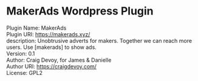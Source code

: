 # MakerAds Wordpress Plugin

Plugin Name: MakerAds  
Plugin URI: https://makerads.xyz/  
description: Unobtrusive adverts for makers. Together we can reach more users. Use [makerads] to show ads.  
Version: 0.1  
Author: Craig Devoy, for James & Danielle  
Author URI: https://craigdevoy.com/  
License: GPL2  
